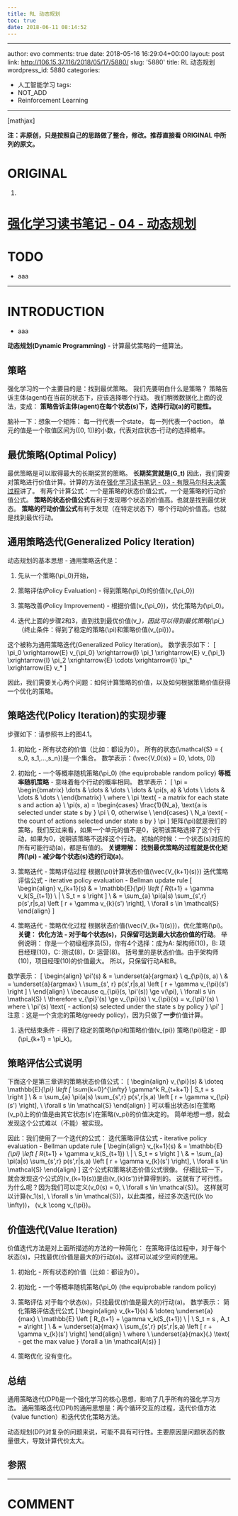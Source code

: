 ```yaml
---
title: RL 动态规划
toc: true
date: 2018-06-11 08:14:52
---
```

---
author: evo
comments: true
date: 2018-05-16 16:29:04+00:00
layout: post
link: http://106.15.37.116/2018/05/17/5880/
slug: '5880'
title: RL 动态规划
wordpress_id: 5880
categories:
- 人工智能学习
tags:
- NOT_ADD
- Reinforcement Learning
---

<!-- more -->

[mathjax]

**注：非原创，只是按照自己的思路做了整合，修改。推荐直接看 ORIGINAL 中所列的原文。**


# ORIGINAL





 	
  1. 


# [强化学习读书笔记 - 04 - 动态规划](http://www.cnblogs.com/steven-yang/p/6493328.html)







# TODO





 	
  * aaa





* * *





# INTRODUCTION





 	
  * aaa




**动态规划(Dynamic Programming)** - 计算最优策略的一组算法。


## 策略


强化学习的一个主要目的是：找到最优策略。
我们先要明白什么是策略？
策略告诉主体(agent)在当前的状态下，应该选择哪个行动。
我们稍微数据化上面的说法，变成：
**策略告诉主体(agent)在每个状态\(s\)下，选择行动\(a\)的可能性。**

脑补一下：想象一个矩阵：
每一行代表一个state，
每一列代表一个action，
单元的值是一个取值区间为\([0, 1]\)的小数，代表对应状态-行动的选择概率。


## 最优策略(Optimal Policy)


最优策略是可以取得最大的长期奖赏的策略。
**长期奖赏就是\(G_t\)**
因此，我们需要对策略进行价值计算。计算的方法在[强化学习读书笔记 - 03 - 有限马尔科夫决策过程](http://www.cnblogs.com/steven-yang/p/6480666.html)讲了。
有两个计算公式：一个是策略的状态价值公式，一个是策略的行动价值公式。
**策略的状态价值公式**有利于发现哪个状态的价值高。也就是找到最优状态。
**策略的行动价值公式**有利于发现（在特定状态下）哪个行动的价值高。也就是找到最优行动。


## 通用策略迭代(Generalized Policy Iteration)


动态规划的基本思想 - 通用策略迭代是：



 	
  1. 先从一个策略\(\pi_0\)开始，

 	
  2. 策略评估(Policy Evaluation) - 得到策略\(\pi_0\)的价值\(v_{\pi_0}\)

 	
  3. 策略改善(Policy Improvement) - 根据价值\(v_{\pi_0}\)，优化策略为\(\pi_0\)。

 	
  4. 迭代上面的步骤2和3，直到找到最优价值\(v_*\)，因此可以得到最优策略\(\pi_*\)（终止条件：得到了稳定的策略\(\pi\)和策略价值\(v_{pi}\)）。


这个被称为通用策略迭代(Generalized Policy Iteration)。
数学表示如下：
\[
\pi_0 \xrightarrow{E} v_{\pi_0} \xrightarrow{I} \pi_1 \xrightarrow{E} v_{\pi_1} \xrightarrow{I} \pi_2 \xrightarrow{E} \cdots \xrightarrow{I} \pi_* \xrightarrow{E} v_*
\]

因此，我们需要关心两个问题：如何计算策略的价值，以及如何根据策略价值获得一个优化的策略。


## 策略迭代(Policy Iteration)的实现步骤


步骤如下：请参照书上的图4.1。



 	
  1. 初始化 - 所有状态的价值（比如：都设为0）。
所有的状态\(\mathcal{S} = \{ s_0, s_1,...,s_n\}\)是一个集合。
数学表示：\(\vec{V_0(s)} = [0, \dots, 0]\)

 	
  2. 初始化 - 一个等概率随机策略\(\pi_0\) (the equiprobable random policy)
**等概率随机策略** - 意味着每个行动的概率相同。
数学表示：
\[
\pi = \begin{bmatrix}
\dots & \dots & \dots \\
\dots & \pi(s, a) & \dots \\
\dots & \dots & \dots \\
\end{bmatrix} \\
where \\
\pi \text{ - a matrix for each state s and action a} \\
\pi(s, a) =
\begin{cases}
\frac{1}{N_a}, \text{a is selected under state s by } \pi \\
0, otherwise \\
\end{cases} \\
N_a \text{ - the count of actions selected under state s by } \pi
\]
矩阵\(\pi\)就是我们的策略，我们反过来看，如果一个单元的值不是0，说明该策略选择了这个行动，如果为0，说明该策略不选择这个行动。
初始的时候：一个状态\(s\)对应的所有可能行动\(a\)，都是有值的。
**关键理解： 找到最优策略的过程就是优化矩阵\(\pi\) - 减少每个状态\(s\)选的行动\(a\)**。

 	
  3. 策略迭代 - 策略评估过程
根据\(\pi\)计算状态价值\(\vec{V_{k+1}(s)}\)
迭代策略评估公式 - iterative policy evaluation - Bellman update rule
\[
\begin{align}
v_{k+1}(s)
& = \mathbb{E}_{\pi} \left [ R_{t+1} + \gamma v_k(S_{t+1}) \ | \ S_t = s \right ] \\
& = \sum_{a} \pi(a|s) \sum_{s',r} p(s',r|s,a) \left [ r + \gamma v_{k}(s') \right], \ \forall s \in \mathcal{S}
\end{align}
\]

 	
  4. 策略迭代 - 策略优化过程
根据状态价值\(\vec{V_{k+1}(s)}\)，优化策略\(\pi\)。
**关键： 优化方法 - 对于每个状态\(s\)，只保留可达到最大状态价值的行动**。
举例说明：
你是一个初级程序员(5)，你有4个选择：成为A: 架构师(10)，B: 项目经理(10)，C: 测试(8)，D: 运营(8)。
括号里的是状态价值。由于架构师(10)，项目经理(10)的价值最大。
所以，只保留行动A和B。


数学表示：
\[
\begin{align}
\pi'(s)
& = \underset{a}{argmax} \ q_{\pi}(s, a) \\
& = \underset{a}{argmax} \ \sum_{s', r} p(s',r|s,a) \left [ r + \gamma v_{\pi}(s') \right ] \\
\end{align} \\
\because q_{\pi}(s, \pi'(s)) \ge v(\pi), \ \forall s \in \mathcal{S} \\
\therefore v_{\pi}'(s) \ge v_{\pi}(s) \\
v_{\pi}(s) = v_{\pi}'(s) \\
where \\
\pi'(s) \text{ - action(s) selected under the state s by policy } \pi'
\]
注意：这是一个贪恋的策略(greedy policy)，因为只做了**一步**价值计算。



 	
  1. 迭代结束条件 - 得到了稳定的策略\(\pi\)和策略价值\(v_{pi}\)
策略\(\pi\)稳定 - 即\(\pi_{k+1} = \pi_k\)。




## 策略评估公式说明


下面这个是第三章讲的策略状态价值公式：
\[
\begin{align}
v_{\pi}(s)
& \doteq \mathbb{E}_{\pi} \left [ \sum_{k=0}^{\infty} \gamma^k R_{t+k+1} | S_t = s \right ] \\
& = \sum_{a} \pi(a|s) \sum_{s',r} p(s',r|s,a) \left [ r + \gamma v_{\pi}(s') \right], \ \forall s \in \mathcal{S}
\end{align}
\]
可以看出状态\(s\)在策略\(v_pi\)上的价值是由其它状态\(s'\)在策略\(v_pi\)的价值决定的。
简单地想一想，就会发现这个公式难以（不能）被实现。

因此：我们使用了一个迭代的公式：
迭代策略评估公式 - iterative policy evaluation - Bellman update rule
\[
\begin{align}
v_{k+1}(s)
& = \mathbb{E}_{\pi} \left [ R_{t+1} + \gamma v_k(S_{t+1}) \ | \ S_t = s \right ] \\
& = \sum_{a} \pi(a|s) \sum_{s',r} p(s',r|s,a) \left [ r + \gamma v_{k}(s') \right], \ \forall s \in \mathcal{S}
\end{align}
\]
这个公式和策略状态价值公式很像。
仔细比较一下，就会发现这个公式的\(v_{k+1}(s)\)是由\(v_{k}(s')\)计算得到的。
这就有了可行性。为什么呢？因为我们可以定义\(v_0(s) = 0, \ \forall s \in \mathcal{S}\)。
这样就可以计算\(v_1(s), \ \forall s \in \mathcal{S}\)，以此类推，经过多次迭代(\(k \to \infty\))， \(v_k \cong v_{\pi}\)。


## 价值迭代(Value Iteration)


价值迭代方法是对上面所描述的方法的一种简化：
在策略评估过程中，对于每个状态\(s\)，只找最优(价值是最大的)行动\(a\)。这样可以减少空间的使用。



 	
  1. 初始化 - 所有状态的价值（比如：都设为0）。

 	
  2. 初始化 - 一个等概率随机策略\(\pi_0\) (the equiprobable random policy)

 	
  3. 策略评估
对于每个状态\(s\)，只找最优(价值是最大的)行动\(a\)。
数学表示：
简化策略评估迭代公式
\[
\begin{align}
v_{k+1}(s)
& \doteq \underset{a}{max} \ \mathbb{E} \left [ R_{t+1} + \gamma v_k(S_{t+1}) \ | \ S_t = s , A_t = a\right ] \\
& = \underset{a}{max} \ \sum_{s',r} p(s',r|s,a) \left [ r + \gamma v_{k}(s') \right]
\end{align} \\
where \\
\underset{a}{max}(.) \text{ - get the max value } \forall a \in \mathcal{A(s)}
\]

 	
  4. 策略优化
没有变化。




## 总结


通用策略迭代(DPI)是一个强化学习的核心思想，影响了几乎所有的强化学习方法。
通用策略迭代(DPI)的通用思想是：两个循环交互的过程，迭代价值方法（value function）和迭代优化策略方法。

动态规划(DP)对复杂的问题来说，可能不具有可行性。主要原因是问题状态的数量很大，导致计算代价太大。


## 参照
























* * *





# COMMENT



